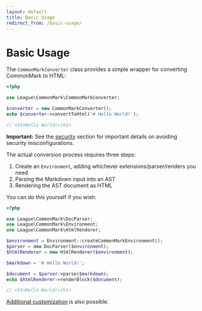 ```yaml
---
layout: default
title: Basic Usage
redirect_from: /basic-usage/
---
```


Basic Usage
==============

The `CommonMarkConverter` class provides a simple wrapper for converting CommonMark to HTML:

~~~php
<?php

use League\CommonMark\CommonMarkConverter;

$converter = new CommonMarkConverter();
echo $converter->convertToHtml('# Hello World!');

// <h1>Hello World!</h1>
~~~

<i class="fa fa-exclamation-triangle"></i>
**Important:** See the [security](/0.19/security/) section for important details on avoiding security misconfigurations.

The actual conversion process requires three steps:

 1. Create an `Environment`, adding whichever extensions/parser/renders you need
 2. Parsing the Markdown input into an AST
 3. Rendering the AST document as HTML

You can do this yourself if you wish:

~~~php
<?php

use League\CommonMark\DocParser;
use League\CommonMark\Environment;
use League\CommonMark\HtmlRenderer;

$environment = Environment::createCommonMarkEnvironment();
$parser = new DocParser($environment);
$htmlRenderer = new HtmlRenderer($environment);

$markdown = '# Hello World!';

$document = $parser->parse($markdown);
echo $htmlRenderer->renderBlock($document);

// <h1>Hello World!</h1>
~~~

[Additional customization](/0.19/customization/overview/) is also possible.

